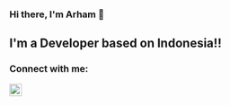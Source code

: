 ### Hi there, I'm Arham 👋

## I'm a Developer based on Indonesia!!

### Connect with me:

[<img align="left" alt="Arham Abiyan | Twitter" width="22px" src="https://img.icons8.com/doodle/452/twitter--v1.png" />][twitter]



[twitter]: https://twitter.com/arham_abiyan
[instagram]: https://www.instagram.com/arham_abiyan
[linkedin]: https://www.linkedin.com/in/arham-abiyan
[github]: https://github.com/arham09
